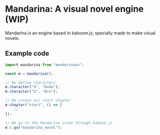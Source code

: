 # Mandarina: A visual novel engine (**WIP**)

Mandarina is an engine based in kaboom.js, specially made to make visual novels.

## Example code
```js
import mandarina from "mandarinavn";

const m = mandarina();

// We define characters
m.character("d", "Dude");
m.character("b", "Bro");

// We create our start chapter
m.chapter("start", () => [
	// ...
]);

// We go to the Mandarina scene through kaboom.js
m.k.go("mandarina_novel");
```